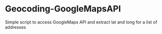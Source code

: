 # Geocoding-GoogleMapsAPI
Simple script to access GoogleMaps API and extract lat and long for a list of addresses
